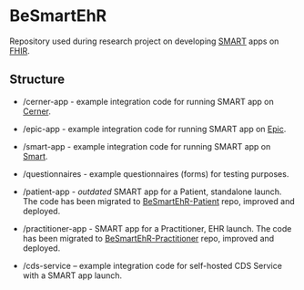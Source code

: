 # BeSmartEhR

Repository used during research project on developing [SMART](https://smarthealthit.org/) apps on [FHIR](https://www.hl7.org/fhir/smart-app-launch/).

## Structure

- /cerner-app - example integration code for running SMART app on [Cerner](https://fhir.cerner.com/smart/).
- /epic-app - example integration code for running SMART app on [Epic](https://fhir.epic.com/).
- /smart-app - example integration code for running SMART app on [Smart](https://docs.smarthealthit.org/).
- /questionnaires - example questionnaires (forms) for testing purposes.
- /patient-app - _outdated_ SMART app for a Patient, standalone launch. The code has been migrated to [BeSmartEhR-Patient](https://github.com/HTD-Health/BeSmartEhR-Patient) repo, improved and deployed.
- /practitioner-app - SMART app for a Practitioner, EHR launch. The code has been migrated to [BeSmartEhR-Practitioner](https://github.com/HTD-Health/BeSmartEhR-Practitioner) repo, improved and deployed.

- /cds-service – example integration code for self-hosted CDS Service with a SMART app launch.
